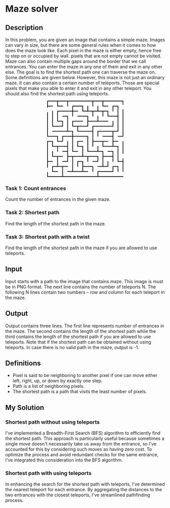 # Maze solver
## Description
In this problem, you are given an image that contains a simple maze. Images can vary in size, but there are some general rules when it comes to how does the maze look like. Each pixel in the maze is either empty, hence free to step on or occupied by wall. pixels that are not empty cannot be visited. Maze can also contain multiple gaps around the border that we call entrances. You can enter the maze in any one of them and exit in any other else. The goal is to find the shortest path one can traverse the maze on. Some definitions are given below.
However, this maze is not just an ordinary maze. It can also contain a certain number of teleports. Those are special pixels that make you able to enter it and exit in any other teleport. You should also find the shortest path using teleports.

<div align="center">
  <img src="data/04.png" width="240"/>
</div>

### Task 1: Count entrances
Count the number of entrances in the given maze.
### Task 2: Shortest path
Find the length of the shortest path in the maze.
### Task 3: Shortest path with a twist
Find the length of the shortest path in the maze if you are allowed to use teleports.
## Input
Input starts with a path to the image that contains maze. This image is must be in PNG format. The next line contains the number of teleports N.
The following N lines contain two numbers – row and column for each teleport in the maze.
## Output
Output contains three lines. The first line represents number of entrances in the maze. The second contains the length of the shortest path while the third contains the length of the shortest path if you are allowed to use teleports. Note that if the shortest path can be obtained without using teleports. In case there is no valid path in the maze, output is -1.
## Definitions
- Pixel is said to be neighboring to another pixel if one can move either left, right, up, or down by exactly one step.
- Path is a list of neighboring pixels.
- The shortest path is a path that visits the least number of pixels.
## My Solution
### Shortest path without using teleports
I've implemented a Breadth-First Search (BFS) algorithm to efficiently find the shortest path. This approach is particularly useful because sometimes a single move doesn't necessarily take us away from the entrance, so I've accounted for this by considering such moves as having zero cost.
To optimize the process and avoid redundant checks for the same entrance, I've integrated this consideration into the BFS algorithm.
### Shortest path with using teleports
In enhancing the search for the shortest path with teleports, I've determined the nearest teleport for each entrance. By aggregating the distances to the two entrances with the closest teleports, I've streamlined pathfinding process.
